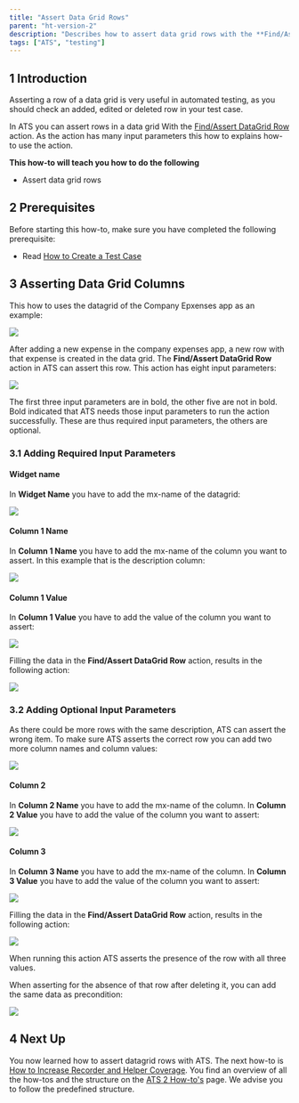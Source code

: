 ```yaml
---
title: "Assert Data Grid Rows"
parent: "ht-version-2"
description: "Describes how to assert data grid rows with the **Find/Assert DataGrid Row** action."
tags: ["ATS", "testing"]
---
```


## 1 Introduction 

Asserting a row of a data grid is very useful in automated testing, as you should check an added, edited or deleted row in your test case. 

In ATS you can assert rows in a data grid With the [Find/Assert DataGrid Row](../../refguide/rg-version-1/findassert-datagrid-row.md) action. As the action has many input parameters this how to explains how-to use the action. 

**This how-to will teach you how to do the following**

* Assert data grid rows

## 2 Prerequisites

Before starting this how-to, make sure you have completed the following prerequisite:

* Read [How to Create a Test Case](create-a-test-case-2)

## 3 Asserting Data Grid Columns

This how to uses the datagrid of the Company Epxenses app as an example:

![](attachments/assert-datagrid-rows-2/datagrid.png)

After adding a new expense in the company expenses app, a new row with that expense is created in the data grid. The **Find/Assert DataGrid Row** action in ATS can assert this row. This action has eight input parameters:

![](attachments/assert-datagrid-rows-2/find-assert-datagrid-row.png)

The first three input parameters are in bold, the other five are not in bold. Bold indicated that ATS needs those input parameters to run the action successfully. These are thus required input parameters, the others are optional.

### 3.1 Adding Required Input Parameters 

#### Widget name

In **Widget Name** you have to add the mx-name of the datagrid:

![](attachments/assert-datagrid-rows-2/widget-name-grid.png)

#### Column 1 Name

In **Column 1 Name** you have to add the mx-name of the column you want to assert. In this example that is the description column:

![](attachments/assert-datagrid-rows-2/column-mx-name.png)

#### Column 1 Value

In **Column 1 Value** you have to add the value of the column you want to assert:

![](attachments/assert-datagrid-rows-2/value-of-column-1.png)

Filling the data in the **Find/Assert DataGrid Row** action, results in the following action:

![](attachments/assert-datagrid-rows-2/datagrid-action-partly-filled.png)

### 3.2 Adding Optional Input Parameters

As there could be more rows with the same description, ATS can assert the wrong item. To make sure ATS asserts the correct row you can add two more column names and column values:

![](attachments/assert-datagrid-rows-2/add-optional-parameters.png)

#### Column 2

In **Column 2 Name** you have to add the mx-name of the column. In **Column 2 Value** you have to add the value of the column you want to assert:

![](attachments/assert-datagrid-rows-2/column-value-2.png)

#### Column 3

In **Column 3 Name** you have to add the mx-name of the column. In **Column 3 Value** you have to add the value of the column you want to assert:

![](attachments/assert-datagrid-rows-2/column-value-3.png)

Filling the data in the **Find/Assert DataGrid Row** action, results in the following action:

![](attachments/assert-datagrid-rows-2/datagrid-action-filled.png)

When running this action ATS asserts the presence of the row with all three values.

When asserting for the absence of that row after deleting it, you can add the same data as precondition:

![](attachments/assert-datagrid-rows-2/assert-in-precondition.png)

## 4 Next Up

You now learned how to assert datagrid rows with ATS. The next how-to is [How to Increase Recorder and Helper Coverage](increase-recorder-helper-coverage-2). You find an overview of all the how-tos and the structure on the [ATS 2 How-to's](ht-version-2) page. We advise you to follow the predefined structure.
